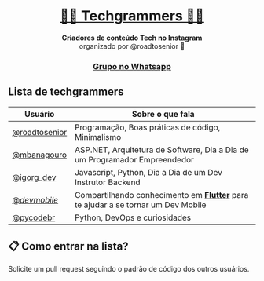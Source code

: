 <h1 align="center">
  <a href="#">
   👨‍💻 Techgrammers 👩‍💻
  </a>
</h1>

<p align="center">
  <strong>Criadores de conteúdo Tech no Instagram</strong><br>
  organizado por @roadtosenior 🚀
</p>

<h3 align="center">
  <a href="https://api.whatsapp.com/send?phone=5551983043447&text=Ol%C3%A1!%20Gostaria%20de%20entrar%20no%20grupo%20Techgrammers">Grupo no Whatsapp</a>
</h3>

## Lista de techgrammers

Usuário | Sobre o que fala
------------ | -------
<a href="https://www.instagram.com/roadtosenior/">@roadtosenior</a> | Programação, Boas práticas de código, Minimalismo
<a href="https://www.instagram.com/mbanagouro/">@mbanagouro</a> | ASP.NET, Arquitetura de Software, Dia a Dia de um Programador Empreendedor
<a href="https://www.instagram.com/igorg_dev/">@igorg_dev</a> | Javascript, Python, Dia a Dia de um Dev Instrutor Backend
<a href="https://www.instagram.com/_devmobile/">@_devmobile_</a> | Compartilhando conhecimento em <strong><a href="https://flutter.dev/">Flutter</a></strong> para te ajudar a se tornar um Dev Mobile
<a href="https://www.instagram.com/pycodebr/">@pycodebr</a> | Python, DevOps e curiosidades


## 📋 Como entrar na lista?

Solicite um pull request seguindo o padrão de código dos outros usuários.

